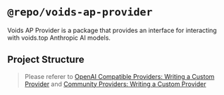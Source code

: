 # `@repo/voids-ap-provider`

Voids AP Provider is a package that provides an interface for interacting with voids.top Anthropic AI models.

## Project Structure

> Please referer to [OpenAI Compatible Providers: Writing a Custom Provider](https://sdk.vercel.ai/providers/openai-compatible-providers/custom-providers) and [Community Providers: Writing a Custom Provider](https://sdk.vercel.ai/providers/community-providers/custom-providers)

